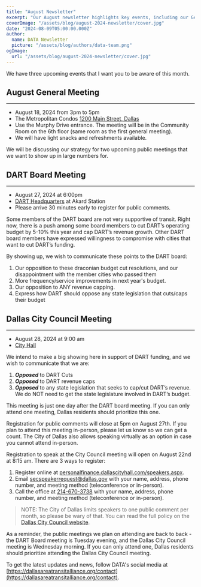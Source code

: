 ```yaml
---
title: "August Newsletter"
excerpt: "Our August newsletter highlights key events, including our General Meeting on August 18 and upcoming public meetings at the DART Board and Dallas City Council."
coverImage: "/assets/blog/august-2024-newsletter/cover.jpg"
date: "2024-08-09T05:00:00.000Z"
author:
  name: DATA Newsletter
  picture: "/assets/blog/authors/data-team.png"
ogImage:
  url: "/assets/blog/august-2024-newsletter/cover.jpg"
---
```


We have three upcoming events that I want you to be aware of this month.  

## August General Meeting

---
* August 18, 2024 from 3pm to 5pm
* The Metropolitan Condos [1200 Main Street, Dallas](https://maps.app.goo.gl/pPBSUsQeJYZr1hxf7) 
* Use the Murphy Drive entrance. The meeting will be in the Community Room on the 6th floor (same room as the first general meeting).
* We will have light snacks and refreshments available.

We will be discussing our strategy for two upcoming public meetings that we want to show up in large numbers for.

## DART Board Meeting

---

* August 27, 2024 at 6:00pm
* [DART Headquarters](https://maps.app.goo.gl/36uCk3suvRdJPfM47) at Akard Station
* Please arrive 30 minutes early to register for public comments.

Some members of the DART board are not very supportive of transit. Right now, there is a push among some board members to cut DART’s operating budget by 5-10% this year and cap DART’s revenue growth. Other DART board members have expressed willingness to compromise with cities that want to cut DART’s funding.

By showing up, we wish to communicate these points to the DART board:

1. Our opposition to these draconian budget cut resolutions, and our disappointment with the member cities who passed them
2. More frequency/service improvements in next year's budget.
3. Our opposition to ANY revenue capping.
4. Express how DART should oppose any state legislation that cuts/caps their budget

## Dallas City Council Meeting

---
* August 28, 2024 at 9:00 am
* [City Hall](https://maps.app.goo.gl/BgTdpbSjKRe73pF88)  

We intend to make a big showing here in support of DART funding, and we wish to communicate that we are:

1. ***Opposed*** to DART Cuts
2. ***Opposed*** to DART revenue caps
3. ***Opposed*** to any state legislation that seeks to cap/cut DART’s revenue. We do NOT need to get the state legislature involved in DART’s budget.

This meeting is just one day after the DART board meeting. If you can only attend one meeting, Dallas residents should prioritize this one.

Registration for public comments will close at 5pm on August 27th. If you plan to attend this meeting in-person, please let us know so we can get a count. The City of Dallas also allows speaking virtually as an option in case you cannot attend in-person.

Registration to speak at the City Council meeting will open on August 22nd at 8:15 am. There are 3 ways to register:

1. Register online at [personalfinance.dallascityhall.com/speakers.aspx](https://personalfinance.dallascityhall.com/speakers.aspx).
2. Email [secspeakerrequest@dallas.gov](mailto:secspeakerrequest@dallas.gov) with your name, address, phone number, and meeting method (teleconference or in-person).
3. Call the office at [214-670-3738](tel:+12146703738) with your name, address, phone number, and meeting method (teleconference or in-person).

 > NOTE: The City of Dallas limits speakers to one public comment per month, so please be wary of that. You can read the full policy on the [Dallas City Council website](https://dallascityhall.com/government/citysecretary/pages/ccrules.aspx).

As a reminder, the public meetings we plan on attending are back to back - the DART Board meeting is Tuesday evening, and the Dallas City Council meeting is Wednesday morning. If you can only attend one, Dallas residents should prioritize attending the Dallas City Council meeting.

To get the latest updates and news, follow DATA's social media at [https://dallasareatransitalliance.org/contact](https://dallasareatransitalliance.org/contact).
